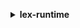**<details ><summary style="color:none;">lex-runtime</summary><blockquote>**

- **<details><summary style="color:none;"><b><u>delete-session</b></u></summary><blockquote>**

  * **<p style="color:none;">--bot-name</p>**
  * **<p style="color:none;">--bot-alias</p>**
  * **<p style="color:none;">--user-id</p>**
  * **<p style="color:none;">--cli-input-json</p>**
  * **<p style="color:none;">--cli-input-yaml</p>**
  * **<p style="color:none;">--generate-cli-skeleton</p>**

  </br>

  <p style="color:red;">**Description**</p>

  </br>

  ## **Examples**

  ```bash

  ```
  ```json

  ```

  </br>

- **<details><summary style="color:none;"><b><u>get-session</b></u></summary><blockquote>**

  * **<p style="color:none;">--bot-name</p>**
  * **<p style="color:none;">--bot-alias</p>**
  * **<p style="color:none;">--user-id</p>**
  * **<p style="color:none;">--checkpoint-label-filter</p>**
  * **<p style="color:none;">--cli-input-json</p>**
  * **<p style="color:none;">--cli-input-yaml</p>**
  * **<p style="color:none;">--generate-cli-skeleton</p>**

  </br>

  <p style="color:red;">**Description**</p>

  </br>

  ## **Examples**

  ```bash

  ```
  ```json

  ```

  </br>

- **<details><summary style="color:none;"><b><u>help</b></u></summary><blockquote>**

  * **<p style="color:none;"></p>**

  </br>

  <p style="color:red;">**Description**</p>

  </br>

  ## **Examples**

  ```bash

  ```
  ```json

  ```

  </br>

- **<details><summary style="color:none;"><b><u>post-content</b></u></summary><blockquote>**

  * **<p style="color:none;">--bot-name</p>**
  * **<p style="color:none;">--bot-alias</p>**
  * **<p style="color:none;">--user-id</p>**
  * **<p style="color:none;">--session-attributes</p>**
  * **<p style="color:none;">--request-attributes</p>**
  * **<p style="color:none;">--content-type</p>**
  * **<p style="color:none;">--accept</p>**
  * **<p style="color:none;">--input-stream</p>**
  * **<p style="color:none;">--active-contexts</p>**

  </br>

  <p style="color:red;">**Description**</p>

  </br>

  ## **Examples**

  ```bash

  ```
  ```json

  ```

  </br>

- **<details><summary style="color:none;"><b><u>post-text</b></u></summary><blockquote>**

  * **<p style="color:none;">--bot-name</p>**
  * **<p style="color:none;">--bot-alias</p>**
  * **<p style="color:none;">--user-id</p>**
  * **<p style="color:none;">--session-attributes</p>**
  * **<p style="color:none;">--request-attributes</p>**
  * **<p style="color:none;">--input-text</p>**
  * **<p style="color:none;">--active-contexts</p>**
  * **<p style="color:none;">--cli-input-json</p>**
  * **<p style="color:none;">--cli-input-yaml</p>**
  * **<p style="color:none;">--generate-cli-skeleton</p>**

  </br>

  <p style="color:red;">**Description**</p>

  </br>

  ## **Examples**

  ```bash

  ```
  ```json

  ```

  </br>

- **<details><summary style="color:none;"><b><u>put-session</b></u></summary><blockquote>**

  * **<p style="color:none;">--bot-name</p>**
  * **<p style="color:none;">--bot-alias</p>**
  * **<p style="color:none;">--user-id</p>**
  * **<p style="color:none;">--session-attributes</p>**
  * **<p style="color:none;">--dialog-action</p>**
  * **<p style="color:none;">--recent-intent-summary-view</p>**
  * **<p style="color:none;">--accept</p>**
  * **<p style="color:none;">--active-contexts</p>**

  </br>

  <p style="color:red;">**Description**</p>

  </br>

  ## **Examples**

  ```bash

  ```
  ```json

  ```

  </br>

</blockquote></details>
</blockquote></details>
</blockquote></details>
</blockquote></details>
</blockquote></details>
</blockquote></details>
</blockquote></details>
